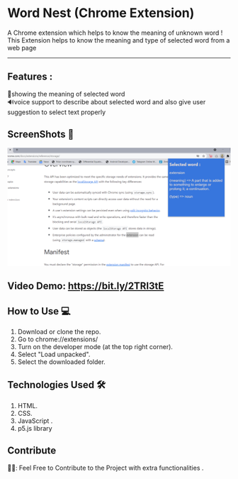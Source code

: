 # Word Nest (Chrome Extension)
A Chrome extension which helps to know the meaning of unknown word !
This Extension helps to know the meaning and type of selected word from a web page <br>
<hr>

## Features :
 📖showing the meaning of selected word <br>
 🔊voice support to describe about selected word and also give user suggestion to select text properly

## ScreenShots :camera_flash:
![](demo1.png)


## Video Demo: https://bit.ly/2TRI3tE



## How to Use :computer:
1. Download or clone the repo.
2. Go to chrome://extensions/
3. Turn on the developer mode (at the top right corner).
4. Select "Load unpacked".
5. Select the downloaded folder. 

## Technologies Used :hammer_and_wrench:
1. HTML.
2. CSS.
3. JavaScript .
4. p5.js library

## Contribute 
👨‍💻: Feel Free to Contribute to the Project with extra functionalities .
 
